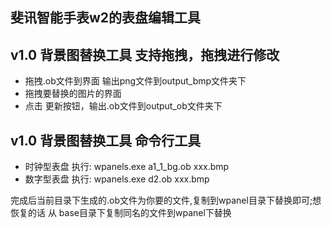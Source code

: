 ## 斐讯智能手表w2的表盘编辑工具



## v1.0 背景图替换工具  支持拖拽，拖拽进行修改
- 拖拽.ob文件到界面  输出png文件到output_bmp文件夹下
- 拖拽要替换的图片的界面
- 点击 更新按钮，输出.ob文件到output_ob文件夹下



## v1.0 背景图替换工具  命令行工具
- 时钟型表盘 执行:  wpanels.exe a1_1_bg.ob  xxx.bmp
- 数字型表盘 执行:  wpanels.exe d2.ob  xxx.bmp


完成后当前目录下生成的.ob文件为你要的文件,复制到wpanel目录下替换即可;想恢复的话 从 base目录下复制同名的文件到wpanel下替换